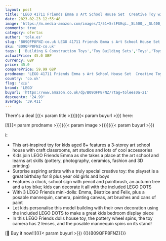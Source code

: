 ```yaml
---
layout: post
title: 'LEGO 41711 Friends Emma s Art School House Set  Creative Toy with 3 Mini-Dolls  Accessories and DOTS decor  Gift Idea for 8 Plus Year Old Kids  Girls & Boys'
date: 2023-02-23 12:55:48
image: 'https://m.media-amazon.com/images/I/51+SrlFUEqL._SL500_._SL400_.jpg'
comments: true
category: ofertas
author: 'tole.es'
slug: 'B09QFP8FNZ-co.uk LEGO 41711 Friends Emma s Art School House Set Creative...'
sku: 'B09QFP8FNZ-co.uk'
tags: [ 'Building & Construction Toys','Toy Building Sets','Toys','Toys & Games','lego','🇬🇧', ]
actualPrice: 45.0 GBP
currency: GBP
price: 45.0
comparePrice: 59.99 GBP
prodname: 'LEGO 41711 Friends Emma s Art School House Set  Creative Toy with 3 Mini-Dolls  Accessories and DOTS decor  Gift Idea for 8 Plus Year Old Kids  Girls & Boys'
country: 'co.uk'
flag: '🇬🇧'
brand: 'LEGO'
buyurl: 'https://www.amazon.co.uk/dp/B09QFP8FNZ/?tag=tolees0a-21'
descuento: '24.99'
average: '39.411'
---
```


There's a deal [{{< param title >}}]({{< param buyurl >}})  here:

[![{{< param prodname >}}]({{< param image >}})]({{< param buyurl >}})

ℹ️:

- This art-inspired toy for kids aged 8+ features a 3-storey art school house with craft classrooms, art studios and lots of cool accessories
- Kids join LEGO Friends Emma as she takes a place at the art school and learns art skills (pottery, photography, ceramics, fashion and 3D printing)
- Surprise aspiring artists with a truly special creative toy: the playset is a great birthday for 8 plus year old girls and boys
- Features a clock, school sign with pencil and paintbrush, an autumn tree and a toy bike; kids can decorate it all with the included LEGO DOTS
- With 3 LEGO Friends mini-dolls: Emma, Béatrice and Felix, plus a posable mannequin, camera, painting canvas, art brushes and cans of paint
- Let kids personalise this model building with their own decoration using the included LEGO DOTS to make a great kids bedroom display piece
- In this LEGO Friends dolls house toy, the pottery wheel spins, the toy camera has 2 lenses, and the posable mannequin spins on its stand!

[🛒 Buy it now!!]({{< param buyurl >}})
{{<world>}}B09QFP8FNZ{{</world>}}
